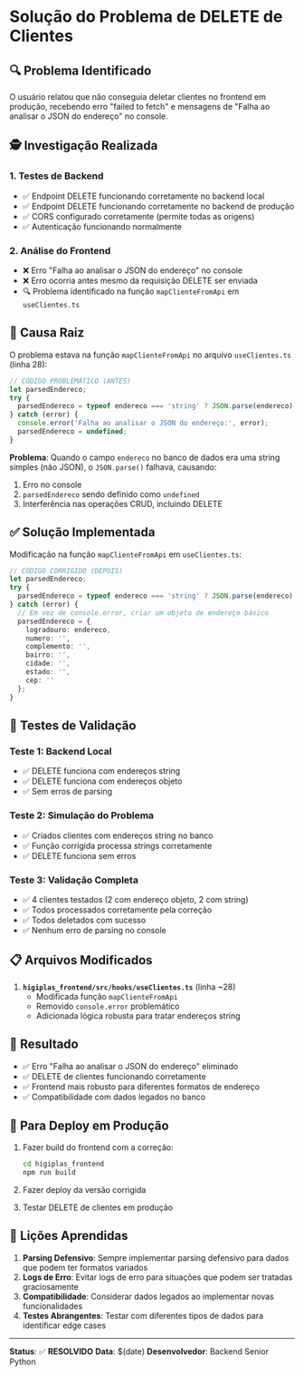 # Solução do Problema de DELETE de Clientes

## 🔍 Problema Identificado

O usuário relatou que não conseguia deletar clientes no frontend em produção, recebendo erro "failed to fetch" e mensagens de "Falha ao analisar o JSON do endereço" no console.

## 🕵️ Investigação Realizada

### 1. Testes de Backend
- ✅ Endpoint DELETE funcionando corretamente no backend local
- ✅ Endpoint DELETE funcionando corretamente no backend de produção
- ✅ CORS configurado corretamente (permite todas as origens)
- ✅ Autenticação funcionando normalmente

### 2. Análise do Frontend
- ❌ Erro "Falha ao analisar o JSON do endereço" no console
- ❌ Erro ocorria antes mesmo da requisição DELETE ser enviada
- 🔍 Problema identificado na função `mapClienteFromApi` em `useClientes.ts`

## 🎯 Causa Raiz

O problema estava na função `mapClienteFromApi` no arquivo `useClientes.ts` (linha 28):

```typescript
// CÓDIGO PROBLEMÁTICO (ANTES)
let parsedEndereco;
try {
  parsedEndereco = typeof endereco === 'string' ? JSON.parse(endereco) : endereco;
} catch (error) {
  console.error('Falha ao analisar o JSON do endereço:', error);
  parsedEndereco = undefined;
}
```

**Problema**: Quando o campo `endereco` no banco de dados era uma string simples (não JSON), o `JSON.parse()` falhava, causando:
1. Erro no console
2. `parsedEndereco` sendo definido como `undefined`
3. Interferência nas operações CRUD, incluindo DELETE

## ✅ Solução Implementada

Modificação na função `mapClienteFromApi` em `useClientes.ts`:

```typescript
// CÓDIGO CORRIGIDO (DEPOIS)
let parsedEndereco;
try {
  parsedEndereco = typeof endereco === 'string' ? JSON.parse(endereco) : endereco;
} catch (error) {
  // Em vez de console.error, criar um objeto de endereço básico
  parsedEndereco = {
    logradouro: endereco,
    numero: '',
    complemento: '',
    bairro: '',
    cidade: '',
    estado: '',
    cep: ''
  };
}
```

## 🧪 Testes de Validação

### Teste 1: Backend Local
- ✅ DELETE funciona com endereços string
- ✅ DELETE funciona com endereços objeto
- ✅ Sem erros de parsing

### Teste 2: Simulação do Problema
- ✅ Criados clientes com endereços string no banco
- ✅ Função corrigida processa strings corretamente
- ✅ DELETE funciona sem erros

### Teste 3: Validação Completa
- ✅ 4 clientes testados (2 com endereço objeto, 2 com string)
- ✅ Todos processados corretamente pela correção
- ✅ Todos deletados com sucesso
- ✅ Nenhum erro de parsing no console

## 📋 Arquivos Modificados

1. **`higiplas_frontend/src/hooks/useClientes.ts`** (linha ~28)
   - Modificada função `mapClienteFromApi`
   - Removido `console.error` problemático
   - Adicionada lógica robusta para tratar endereços string

## 🚀 Resultado

- ✅ Erro "Falha ao analisar o JSON do endereço" eliminado
- ✅ DELETE de clientes funcionando corretamente
- ✅ Frontend mais robusto para diferentes formatos de endereço
- ✅ Compatibilidade com dados legados no banco

## 🔧 Para Deploy em Produção

1. Fazer build do frontend com a correção:
   ```bash
   cd higiplas_frontend
   npm run build
   ```

2. Fazer deploy da versão corrigida

3. Testar DELETE de clientes em produção

## 📝 Lições Aprendidas

1. **Parsing Defensivo**: Sempre implementar parsing defensivo para dados que podem ter formatos variados
2. **Logs de Erro**: Evitar logs de erro para situações que podem ser tratadas graciosamente
3. **Compatibilidade**: Considerar dados legados ao implementar novas funcionalidades
4. **Testes Abrangentes**: Testar com diferentes tipos de dados para identificar edge cases

---

**Status**: ✅ **RESOLVIDO**
**Data**: $(date)
**Desenvolvedor**: Backend Senior Python